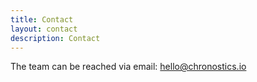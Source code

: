 ```yaml
---
title: Contact
layout: contact
description: Contact
---
```


The team can be reached via email: [hello@chronostics.io](mailto:hello@chronostics.io)
